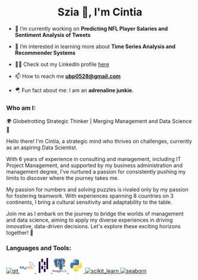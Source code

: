 
<!--
**Cintia0528/Cintia0528** is a ✨ _special_ ✨ repository because its `README.md` (this file) appears on your GitHub profile.

--><h1 align="center">Szia 👋, I'm Cintia </h1>
- 🔭 I’m currently working on **Predicting NFL Player Salaries and Sentiment Analysis of Tweets**

- 🌱 I’m interested in learning more about **Time Series Analysis and Recommender Systems**

- 👨‍💻 Check out my LinkedIn profile [here](https://www.linkedin.com/in/cintiaserban-asdfas12454/)

- 📫 How to reach me **ubp0528@gmail.com**
  
- 🪂 Fun fact about me: I am an **adrenaline junkie.**

<h3 align="left">Who am I:</h3>
🌍 Globetrotting Strategic Thinker | Merging Management and Data Science 💼
</p>

Hello there! I'm Cintia, a strategic mind who thrives on challenges, currently as an aspiring Data Scientist. 

With 6 years of experience in consulting and management, including IT Project Management, and supported by my business administration and management degree, I've nurtured a passion for consistently pushing my limits to discover where the journey takes me.

My passion for numbers and solving puzzles is rivaled only by my passion for fostering teamwork. With experiences spanning 8 countries on 3 continents, I bring a cultural sensitivity and adaptability to the table.

Join me as I embark on the journey to bridge the worlds of management and data science, aiming to apply my diverse experiences in driving innovative, data-driven decisions. Let's explore these exciting horizons together! 🌟

<p align="left">
</p>

<h3 align="left">Languages and Tools:</h3>
<p align="left"> <a href="https://git-scm.com/" target="_blank" rel="noreferrer"> <img src="https://www.vectorlogo.zone/logos/git-scm/git-scm-icon.svg" alt="git" width="40" height="40"/> </a> <a href="https://www.mysql.com/" target="_blank" rel="noreferrer"> <img src="https://raw.githubusercontent.com/devicons/devicon/master/icons/mysql/mysql-original-wordmark.svg" alt="mysql" width="40" height="40"/> </a> <a href="https://pandas.pydata.org/" target="_blank" rel="noreferrer"> <img src="https://raw.githubusercontent.com/devicons/devicon/2ae2a900d2f041da66e950e4d48052658d850630/icons/pandas/pandas-original.svg" alt="pandas" width="40" height="40"/> </a> <a href="https://www.postgresql.org" target="_blank" rel="noreferrer"> <img src="https://raw.githubusercontent.com/devicons/devicon/master/icons/postgresql/postgresql-original-wordmark.svg" alt="postgresql" width="40" height="40"/> </a> <a href="https://www.python.org" target="_blank" rel="noreferrer"> <img src="https://raw.githubusercontent.com/devicons/devicon/master/icons/python/python-original.svg" alt="python" width="40" height="40"/> </a> <a href="https://scikit-learn.org/" target="_blank" rel="noreferrer"> <img src="https://upload.wikimedia.org/wikipedia/commons/0/05/Scikit_learn_logo_small.svg" alt="scikit_learn" width="40" height="40"/> </a> <a href="https://seaborn.pydata.org/" target="_blank" rel="noreferrer"> <img src="https://seaborn.pydata.org/_images/logo-mark-lightbg.svg" alt="seaborn" width="40" height="40"/> </a> </p>



